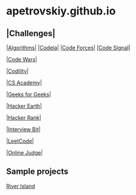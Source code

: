 # apetrovskiy.github.io

|Challenges|
-----------------------------------------------------
|[Algorithms](https://apetrovskiy.github.io/testAlgo)|
|[Codela](https://apetrovskiy.github.io/testCode)|
|[Code Forces](https://apetrovskiy.github.io/testCoFo)|
|[Code Signal](https://apetrovskiy.github.io/codeSignTest)|

|[Code Wars](https://apetrovskiy.github.io/testCoWa)|

|[Codility](https://apetrovskiy.github.io/testCodi)|

|[CS Academy](https://apetrovskiy.github.io/testCsAc)|

|[Geeks for Geeks](https://apetrovskiy.github.io/testGfG)|

|[Hacker Earth](https://apetrovskiy.github.io/testHaEa)|

|[Hacker Rank](https://apetrovskiy.github.io/testHaRa)|

|[Interview Bit](https://apetrovskiy.github.io/testInBi)|

|[LeetCode](https://apetrovskiy.github.io/testLeCo)|

|[Online Judge](https://apetrovskiy.github.io/testOnJu)|

## Sample projects
[River Island](https://apetrovskiy.github.io/httpbin-test-task)

